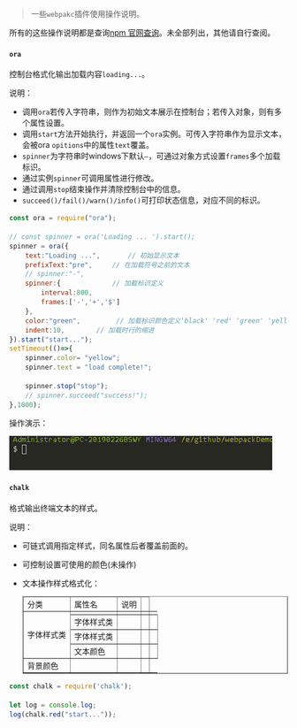 > 一些`webpakc`插件使用操作说明。

所有的这些操作说明都是查询[npm 官网查询](https://www.npmjs.com/)。未全部列出，其他请自行查阅。

####  `ora`

控制台格式化输出加载内容`loading...`。

说明：

* 调用`ora`若传入字符串，则作为初始文本展示在控制台；若传入对象，则有多个属性设置。
* 调用`start`方法开始执行，并返回一个`ora`实例。可传入字符串作为显示文本，会被ora `opitions`中的属性`text`覆盖。
* `spinner`为字符串时windows下默认`—`，可通过对象方式设置`frames`多个加载标识。
* 通过实例`spinner`可调用属性进行修改。
* 通过调用`stop`结束操作并清除控制台中的信息。
* `succeed()/fail()/warn()/info()`可打印状态信息，对应不同的标识。

```js
const ora = require("ora");

// const spinner = ora('Loading ... ').start();
spinner = ora({
    text:"Loading ...",       // 初始显示文本
    prefixText:"pre",     // 在加载符号之前的文本  
    // spinner:"-",
    spinner:{             // 加载标识定义
        interval:800,
        frames:['-','+','$']
    },
    color:"green",         // 加载标识颜色定义'black' 'red' 'green' 'yellow' 'blue' 'magenta' 'cyan' 'white' 'gray'   
    indent:10,        // 加载时行的缩进
}).start("start...");
setTimeout(()=>{
    spinner.color= "yellow";
    spinner.text = "load complete!";

    spinner.stop("stop");
    // spinner.succeed("success!");
},1000);
```
操作演示：

<img src="./static/ora.gif" alt="ora-gif" />


#### `chalk`

格式输出终端文本的样式。

说明：

* 可链式调用指定样式，同名属性后者覆盖前面的。
* 可控制设置可使用的颜色(未操作)
* 文本操作样式格式化：

  <table border="1">
    <thead>
        <tr>
            <td>分类</td>
            <td>属性名</td>
            <td>说明</td>
            <td></td>
        </tr>
    </thead>
    <tbody>
        <tr>
            <td rowspan="4">字体样式类</td>
            <td></td>
            <td></td>
            <td></td>
        </tr>
        <tr>
            <td>字体样式类</td>
            <td></td>
            <td></td>
            <td></td>
        </tr>
        <tr>
            <td>字体样式类</td>
            <td></td>
            <td></td>
            <td></td>
        </tr>
        <tr>
            <td>文本颜色</td>
            <td></td>
            <td></td>
            <td></td>
        </tr>
        <tr>
            <td>背景颜色</td>
            <td></td>
            <td></td>
            <td></td>
        </tr>
    </tbody>
  </table>

```js
const chalk = require('chalk');

let log = console.log;
log(chalk.red("start..."));
```